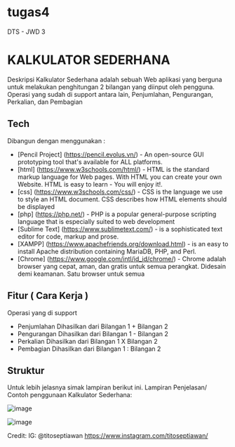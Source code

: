 # tugas4
DTS - JWD 3
# KALKULATOR SEDERHANA
Deskripsi
Kalkulator Sederhana adalah sebuah Web aplikasi yang berguna untuk melakukan penghitungan 2 bilangan yang diinput oleh pengguna.
Operasi yang sudah di support antara lain, Penjumlahan, Pengurangan, Perkalian, dan Pembagian

## Tech
Dibangun dengan menggunakan :
* [Pencil Project] (https://pencil.evolus.vn/) - An open-source GUI prototyping tool that's available for ALL platforms.
* [html] (https://www.w3schools.com/html/) - HTML is the standard markup language for Web pages. With HTML you can create your own Website. HTML is easy to learn - You will enjoy it!.
* [css] (https://www.w3schools.com/css/) - CSS is the language we use to style an HTML document. CSS describes how HTML elements should be displayed
* [php] (https://php.net/) - PHP is a popular general-purpose scripting language that is especially suited to web development
* [Sublime Text] (https://www.sublimetext.com/) - is a sophisticated text editor for code, markup and prose.  
* [XAMPP] (https://www.apachefriends.org/download.html) - is an easy to install Apache distribution containing MariaDB, PHP, and Perl. 
* [Chrome] (https://www.google.com/intl/id_id/chrome/) - Chrome adalah browser yang cepat, aman, dan gratis untuk semua perangkat. Didesain demi keamanan. Satu browser untuk semua

## Fitur ( Cara Kerja )
Operasi yang di support
- Penjumlahan
Dihasilkan dari Bilangan 1 + Bilangan 2
- Pengurangan
Dihasilkan dari Bilangan 1 - Bilangan 2
- Perkalian
Dihasilkan dari Bilangan 1 X Bilangan 2
- Pembagian
Dihasilkan dari Bilangan 1 : Bilangan 2

## Struktur
Untuk lebih jelasnya simak lampiran berikut ini.
Lampiran Penjelasan/ Contoh penggunaan Kalkulator Sederhana: 

![image](https://user-images.githubusercontent.com/90549582/133287712-9ed339ed-13cd-4553-8359-12b203a5c85e.png)

![image](https://user-images.githubusercontent.com/90549582/133287901-fe812484-6886-4774-99ad-a55632f95f1d.png)

Credit:
IG: @titoseptiawan 
https://www.instagram.com/titoseptiawan/ 
